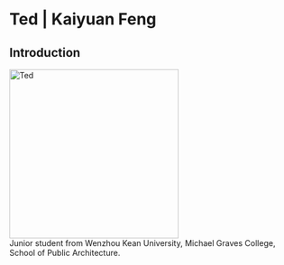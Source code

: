# Ted | Kaiyuan Feng

## Introduction
<img alt="Ted" src="https://github.com/steenblikrs/2021-Spring-Studio/blob/d08001061d318e4abb848c9018fcbbcf7dcf5d02/students/Ted/WechatIMG428.jpeg?raw=true" width="300">
<br>
Junior student from Wenzhou Kean University, Michael Graves College, School of Public Architecture.

